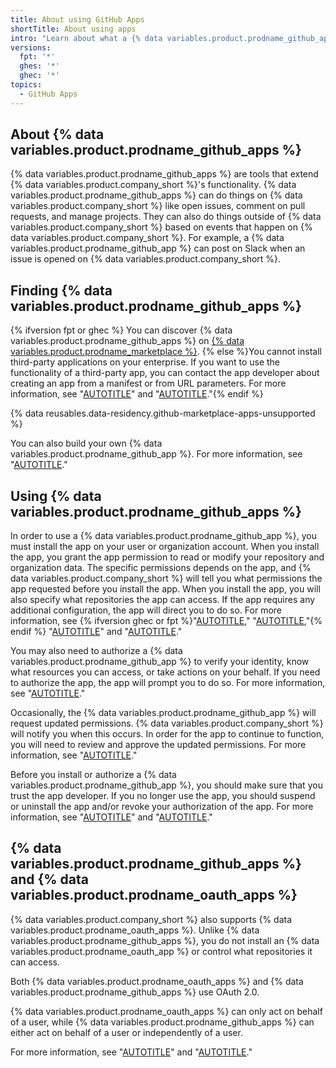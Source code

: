 ```yaml
---
title: About using GitHub Apps
shortTitle: About using apps
intro: "Learn about what a {% data variables.product.prodname_github_app %} is and why you would use a {% data variables.product.prodname_github_app %}."
versions:
  fpt: '*'
  ghes: '*'
  ghec: '*'
topics:
  - GitHub Apps
---
```


## About {% data variables.product.prodname_github_apps %}

{% data variables.product.prodname_github_apps %} are tools that extend {% data variables.product.company_short %}'s functionality. {% data variables.product.prodname_github_apps %} can do things on {% data variables.product.company_short %} like open issues, comment on pull requests, and manage projects. They can also do things outside of {% data variables.product.company_short %} based on events that happen on {% data variables.product.company_short %}. For example, a {% data variables.product.prodname_github_app %} can post on Slack when an issue is opened on {% data variables.product.company_short %}.

## Finding {% data variables.product.prodname_github_apps %}

{% ifversion fpt or ghec %}
You can discover {% data variables.product.prodname_github_apps %} on [{% data variables.product.prodname_marketplace %}](https://github.com/marketplace). {% else %}You cannot install third-party applications on your enterprise. If you want to use the functionality of a third-party app, you can contact the app developer about creating an app from a manifest or from URL parameters. For more information, see "[AUTOTITLE](/apps/creating-github-apps/setting-up-a-github-app/creating-a-github-app-from-a-manifest)" and "[AUTOTITLE](/apps/creating-github-apps/setting-up-a-github-app/creating-a-github-app-using-url-parameters)."{% endif %}

{% data reusables.data-residency.github-marketplace-apps-unsupported %}

You can also build your own {% data variables.product.prodname_github_app %}. For more information, see "[AUTOTITLE](/apps/creating-github-apps/setting-up-a-github-app/about-creating-github-apps)."

## Using {% data variables.product.prodname_github_apps %}

In order to use a {% data variables.product.prodname_github_app %}, you must install the app on your user or organization account. When you install the app, you grant the app permission to read or modify your repository and organization data. The specific permissions depends on the app, and {% data variables.product.company_short %} will tell you what permissions the app requested before you install the app. When you install the app, you will also specify what repositories the app can access. If the app requires any additional configuration, the app will direct you to do so. For more information, see {% ifversion ghec or fpt %}"[AUTOTITLE](/apps/using-github-apps/installing-a-github-app-from-github-marketplace-for-your-personal-account)," "[AUTOTITLE](/apps/using-github-apps/installing-a-github-app-from-github-marketplace-for-your-organizations),"{% endif %} "[AUTOTITLE](/apps/using-github-apps/installing-a-github-app-from-a-third-party)" and "[AUTOTITLE](/apps/using-github-apps/installing-your-own-github-app)."

You may also need to authorize a {% data variables.product.prodname_github_app %} to verify your identity, know what resources you can access, or take actions on your behalf. If you need to authorize the app, the app will prompt you to do so. For more information, see "[AUTOTITLE](/apps/using-github-apps/authorizing-github-apps)."

Occasionally, the {% data variables.product.prodname_github_app %} will request updated permissions. {% data variables.product.company_short %} will notify you when this occurs. In order for the app to continue to function, you will need to review and approve the updated permissions. For more information, see "[AUTOTITLE](/apps/using-github-apps/approving-updated-permissions-for-a-github-app)."

Before you install or authorize a {% data variables.product.prodname_github_app %}, you should make sure that you trust the app developer. If you no longer use the app, you should suspend or uninstall the app and/or revoke your authorization of the app. For more information, see "[AUTOTITLE](/apps/using-github-apps/reviewing-and-modifying-installed-github-apps#blocking-access)" and "[AUTOTITLE](/apps/using-github-apps/reviewing-your-authorized-integrations)."

## {% data variables.product.prodname_github_apps %} and {% data variables.product.prodname_oauth_apps %}

{% data variables.product.company_short %} also supports {% data variables.product.prodname_oauth_apps %}. Unlike {% data variables.product.prodname_github_apps %}, you do not install an {% data variables.product.prodname_oauth_app %} or control what repositories it can access.

Both {% data variables.product.prodname_oauth_apps %} and {% data variables.product.prodname_github_apps %} use OAuth 2.0.

{% data variables.product.prodname_oauth_apps %} can only act on behalf of a user, while {% data variables.product.prodname_github_apps %} can either act on behalf of a user or independently of a user.

For more information, see "[AUTOTITLE](/apps/oauth-apps/building-oauth-apps/differences-between-github-apps-and-oauth-apps)" and "[AUTOTITLE](/apps/oauth-apps/using-oauth-apps/authorizing-oauth-apps)."
